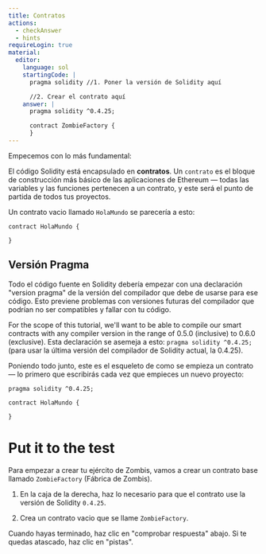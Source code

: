 ```yaml
---
title: Contratos
actions:
  - checkAnswer
  - hints
requireLogin: true
material:
  editor:
    language: sol
    startingCode: |
      pragma solidity //1. Poner la versión de Solidity aquí

      //2. Crear el contrato aquí
    answer: |
      pragma solidity ^0.4.25;

      contract ZombieFactory {
      }
---
```


Empecemos con lo más fundamental:

El código Solidity está encapsulado en **contratos**. Un `contrato` es el bloque de construcción más básico de las aplicaciones de Ethereum — todas las variables y las funciones pertenecen a un contrato, y este será el punto de partida de todos tus proyectos.

Un contrato vacio llamado `HolaMundo` se parecería a esto:

```
contract HolaMundo {

}
```

## Versión Pragma

Todo el código fuente en Solidity debería empezar con una declaración "version pragma" de la versión del compilador que debe de usarse para ese código. Esto previene problemas con versiones futuras del compilador que podrían no ser compatibles y fallar con tu código.

For the scope of this tutorial, we'll want to be able to compile our smart contracts with any compiler version in the range of 0.5.0 (inclusive) to 0.6.0 (exclusive).
Esta declaración se asemeja a esto: `pragma solidity ^0.4.25;` (para usar la última versión del compilador de Solidity actual, la 0.4.25).

Poniendo todo junto, este es el esqueleto de como se empieza un contrato — lo primero que escribirás cada vez que empieces un nuevo proyecto:

```
pragma solidity ^0.4.25;

contract HolaMundo {

}
```

# Put it to the test

Para empezar a crear tu ejército de Zombis, vamos a crear un contrato base llamado `ZombieFactory` (Fábrica de Zombis).

1. En la caja de la derecha, haz lo necesario para que el contrato use la versión de Solidity `0.4.25`.

2. Crea un contrato vacio que se llame `ZombieFactory`.

Cuando hayas terminado, haz clic en "comprobar respuesta" abajo. Si te quedas atascado, haz clic en "pistas".
